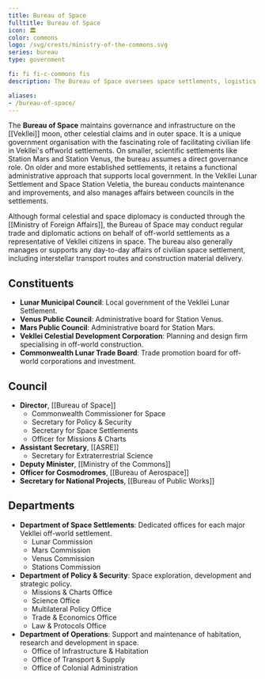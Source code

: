 ```yaml
---
title: Bureau of Space
fulltitle: Bureau of Space
icon: 🏛️
color: commons
logo: /svg/crests/ministry-of-the-commons.svg
series: bureau
type: government

fi: fi fi-c-commons fis
description: The Bureau of Space oversees space settlements, logistics and policy for the Ministry of the Commons.

aliases:
- /bureau-of-space/
---
```

The <span class="fi fi-c-commons fis"></span> **Bureau of Space** maintains governance and infrastructure on the [[Vekllei]] moon, other celestial claims and in outer space. It is a unique government organisation with the fascinating role of facilitating civilian life in Vekllei's offworld settlements. On smaller, scientific settlements like Station Mars and Station Venus, the bureau assumes a direct governance role. On older and more established settlements, it retains a functional administrative approach that supports local government. In the Vekllei Lunar Settlement and Space Station Veletia, the bureau conducts maintenance and improvements, and also manages affairs between councils in the settlements.

Although formal celestial and space diplomacy is conducted through the [[Ministry of Foreign Affairs]], the Bureau of Space may conduct regular trade and diplomatic actions on behalf of off-world settlements as a representative of Vekllei citizens in space. The bureau also generally manages or supports any day-to-day affairs of civilian space settlement, including interstellar transport routes and construction material delivery.

## Constituents

* **Lunar Municipal Council**: Local government of the Vekllei Lunar Settlement.
* **Venus Public Council**: Administrative board for Station Venus.
* **Mars Public Council**: Administrative board for Station Mars.
* **Vekllei Celestial Development Corporation**: Planning and design firm specialising in off-world construction.
* **Commonwealth Lunar Trade Board**: Trade promotion board for off-world corporations and investment.

## Council

* **Director**, [[Bureau of Space]]
    * Commonwealth Commissioner for Space
    * Secretary for Policy & Security
    * Secretary for Space Settlements
    * Officer for Missions & Charts
* **Assistant Secretary**, [[ASRE]]
    * Secretary for Extraterrestrial Science
* **Deputy Minister**, [[Ministry of the Commons]]
* **Officer for Cosmodromes**, [[Bureau of Aerospace]]
* **Secretary for National Projects**, [[Bureau of Public Works]]

## Departments
* **Department of Space Settlements**: Dedicated offices for each major Vekllei off-world settlement.
    * Lunar Commission
    * Mars Commission
    * Venus Commission
    * Stations Commission
* **Department of Policy & Security**: Space exploration, development and strategic policy.
    * Missions & Charts Office
    * Science Office
    * Multilateral Policy Office
    * Trade & Economics Office
    * Law & Protocols Office
* **Department of Operations**: Support and maintenance of habitation, research and development in space.
    * Office of Infrastructure & Habitation
    * Office of Transport & Supply
    * Office of Colonial Administration